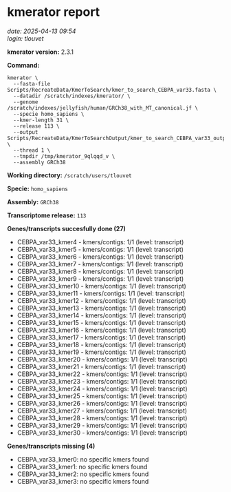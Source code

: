 # kmerator report
*date: 2025-04-13 09:54*  
*login: tlouvet*

**kmerator version:** 2.3.1

**Command:**

```
kmerator \
  --fasta-file Scripts/RecreateData/KmerToSearch/kmer_to_search_CEBPA_var33.fasta \
  --datadir /scratch/indexes/kmerator/ \
  --genome /scratch/indexes/jellyfish/human/GRCh38_with_MT_canonical.jf \
  --specie homo_sapiens \
  --kmer-length 31 \
  --release 113 \
  --output Scripts/RecreateData/KmerToSearchOutput/kmer_to_search_CEBPA_var33_output \
  --thread 1 \
  --tmpdir /tmp/kmerator_9qlqqd_v \
  --assembly GRCh38
```

**Working directory:** `/scratch/users/tlouvet`

**Specie:** `homo_sapiens`

**Assembly:** `GRCh38`

**Transcriptome release:** `113`

**Genes/transcripts succesfully done (27)**

- CEBPA_var33_kmer4 - kmers/contigs: 1/1 (level: transcript)
- CEBPA_var33_kmer5 - kmers/contigs: 1/1 (level: transcript)
- CEBPA_var33_kmer6 - kmers/contigs: 1/1 (level: transcript)
- CEBPA_var33_kmer7 - kmers/contigs: 1/1 (level: transcript)
- CEBPA_var33_kmer8 - kmers/contigs: 1/1 (level: transcript)
- CEBPA_var33_kmer9 - kmers/contigs: 1/1 (level: transcript)
- CEBPA_var33_kmer10 - kmers/contigs: 1/1 (level: transcript)
- CEBPA_var33_kmer11 - kmers/contigs: 1/1 (level: transcript)
- CEBPA_var33_kmer12 - kmers/contigs: 1/1 (level: transcript)
- CEBPA_var33_kmer13 - kmers/contigs: 1/1 (level: transcript)
- CEBPA_var33_kmer14 - kmers/contigs: 1/1 (level: transcript)
- CEBPA_var33_kmer15 - kmers/contigs: 1/1 (level: transcript)
- CEBPA_var33_kmer16 - kmers/contigs: 1/1 (level: transcript)
- CEBPA_var33_kmer17 - kmers/contigs: 1/1 (level: transcript)
- CEBPA_var33_kmer18 - kmers/contigs: 1/1 (level: transcript)
- CEBPA_var33_kmer19 - kmers/contigs: 1/1 (level: transcript)
- CEBPA_var33_kmer20 - kmers/contigs: 1/1 (level: transcript)
- CEBPA_var33_kmer21 - kmers/contigs: 1/1 (level: transcript)
- CEBPA_var33_kmer22 - kmers/contigs: 1/1 (level: transcript)
- CEBPA_var33_kmer23 - kmers/contigs: 1/1 (level: transcript)
- CEBPA_var33_kmer24 - kmers/contigs: 1/1 (level: transcript)
- CEBPA_var33_kmer25 - kmers/contigs: 1/1 (level: transcript)
- CEBPA_var33_kmer26 - kmers/contigs: 1/1 (level: transcript)
- CEBPA_var33_kmer27 - kmers/contigs: 1/1 (level: transcript)
- CEBPA_var33_kmer28 - kmers/contigs: 1/1 (level: transcript)
- CEBPA_var33_kmer29 - kmers/contigs: 1/1 (level: transcript)
- CEBPA_var33_kmer30 - kmers/contigs: 1/1 (level: transcript)


**Genes/transcripts missing (4)**

- CEBPA_var33_kmer0: no specific kmers found
- CEBPA_var33_kmer1: no specific kmers found
- CEBPA_var33_kmer2: no specific kmers found
- CEBPA_var33_kmer3: no specific kmers found
